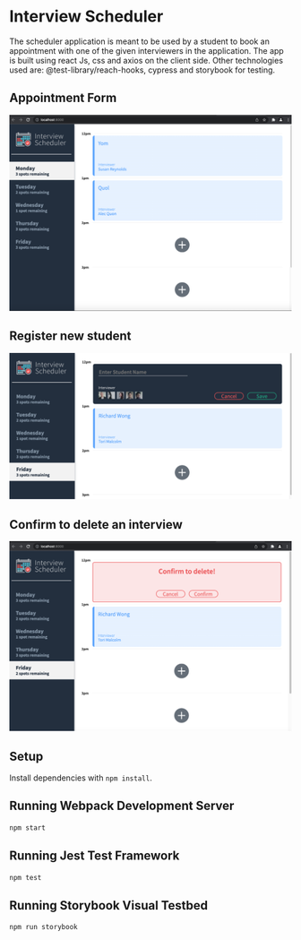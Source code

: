 # Interview Scheduler
The scheduler application is meant to be used by a student to book 
an appointment with one of the given interviewers in the application. The app is built using react Js, css and axios on the client side. Other technologies used are: @test-library/reach-hooks, cypress and storybook for testing.

## Appointment Form
!["screen showing the appointment list"](https://github.com/AlexThon/scheduler/blob/master/doc/form-interviewList.png)

## Register new student
!["show the screen for adding a new student"](https://github.com/AlexThon/scheduler/blob/master/doc/Add-interview.png)

## Confirm to delete an interview
!["This screens appear to confirm the action"](https://github.com/AlexThon/scheduler/blob/master/doc/confirm.png)

## Setup

Install dependencies with `npm install`.

## Running Webpack Development Server

```sh
npm start
```

## Running Jest Test Framework

```sh
npm test
```

## Running Storybook Visual Testbed

```sh
npm run storybook
```
